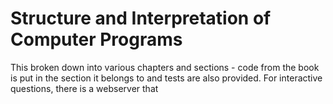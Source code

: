 # Structure and Interpretation of Computer Programs

This broken down into various chapters and sections - code from the book is put in the section it belongs to and tests are also provided.
For interactive questions, there is a webserver that
